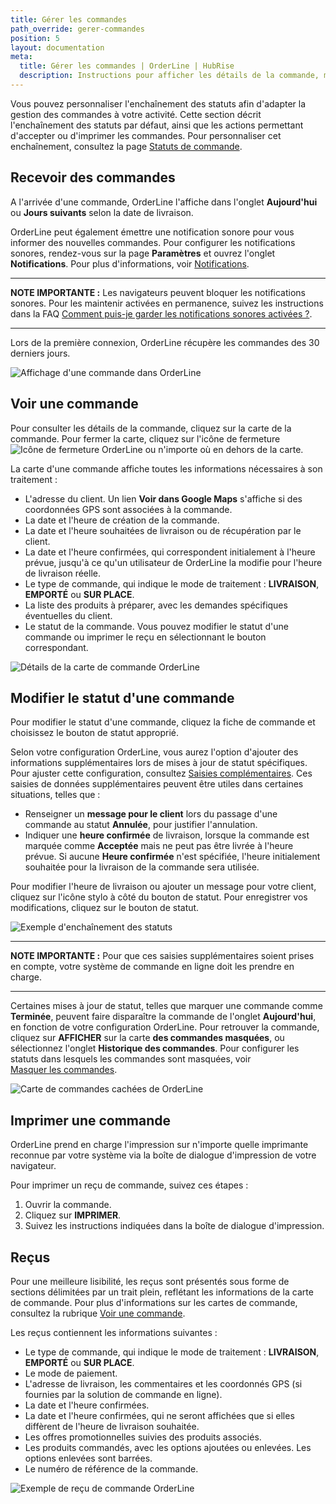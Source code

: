 ```yaml
---
title: Gérer les commandes
path_override: gerer-commandes
position: 5
layout: documentation
meta:
  title: Gérer les commandes | OrderLine | HubRise
  description: Instructions pour afficher les détails de la commande, mettre à jour le statut de la commande et imprimer un reçu. Connectez vos applications et synchronisez vos données.
---
```


Vous pouvez personnaliser l'enchaînement des statuts afin d'adapter la gestion des commandes à votre activité. Cette section décrit l'enchaînement des statuts par défaut, ainsi que les actions permettant d'accepter ou d'imprimer les commandes. Pour personnaliser cet enchaînement, consultez la page [Statuts de commande](/apps/orderline/configuration/#encha-nement-des-statuts-de-commande/).

## Recevoir des commandes

A l'arrivée d'une commande, OrderLine l'affiche dans l'onglet **Aujourd'hui** ou **Jours suivants** selon la date de livraison.

OrderLine peut également émettre une notification sonore pour vous informer des nouvelles commandes. Pour configurer les notifications sonores, rendez-vous sur la page **Paramètres** et ouvrez l'onglet **Notifications**. Pour plus d'informations, voir [Notifications](/apps/orderline/settings#notifications).

---

**NOTE IMPORTANTE :** Les navigateurs peuvent bloquer les notifications sonores. Pour les maintenir activées en permanence, suivez les instructions dans la FAQ [Comment puis-je garder les notifications sonores activées ?](/apps/orderline/faqs/garder-notifications-sonores-activees/).

---

Lors de la première connexion, OrderLine récupère les commandes des 30 derniers jours.

![Affichage d'une commande dans OrderLine](./images/018-2x-order-displays.png)

## Voir une commande

Pour consulter les détails de la commande, cliquez sur la carte de la commande. Pour fermer la carte, cliquez sur l'icône de fermeture <InlineImage width="23" height="23">![Icône de fermeture OrderLine](../images/032-close.png)</InlineImage> ou n'importe où en dehors de la carte.

La carte d'une commande affiche toutes les informations nécessaires à son traitement :

- L'adresse du client. Un lien **Voir dans Google Maps** s'affiche si des coordonnées GPS sont associées à la commande.
- La date et l'heure de création de la commande.
- La date et l'heure souhaitées de livraison ou de récupération par le client.
- La date et l'heure confirmées, qui correspondent initialement à l'heure prévue, jusqu'à ce qu'un utilisateur de OrderLine la modifie pour l'heure de livraison réelle.
- Le type de commande, qui indique le mode de traitement : **LIVRAISON**, **EMPORTÉ** ou **SUR PLACE**.
- La liste des produits à préparer, avec les demandes spécifiques éventuelles du client.
- Le statut de la commande. Vous pouvez modifier le statut d'une commande ou imprimer le reçu en sélectionnant le bouton correspondant.

![Détails de la carte de commande OrderLine](./images/019-2x-order-card-details.png)

## Modifier le statut d'une commande

Pour modifier le statut d'une commande, cliquez la fiche de commande et choisissez le bouton de statut approprié.

Selon votre configuration OrderLine, vous aurez l'option d'ajouter des informations supplémentaires lors de mises à jour de statut spécifiques. Pour ajuster cette configuration, consultez [Saisies complémentaires](/apps/orderline/configuration/#saisies-compl-mentaires). Ces saisies de données supplémentaires peuvent être utiles dans certaines situations, telles que :

- Renseigner un **message pour le client** lors du passage d'une commande au statut **Annulée**, pour justifier l'annulation.
- Indiquer une **heure confirmée** de livraison, lorsque la commande est marquée comme **Acceptée** mais ne peut pas être livrée à l'heure prévue. Si aucune **Heure confirmée** n'est spécifiée, l'heure initialement souhaitée pour la livraison de la commande sera utilisée.

Pour modifier l'heure de livraison ou ajouter un message pour votre client, cliquez sur l'icône stylo à côté du bouton de statut. Pour enregistrer vos modifications, cliquez sur le bouton de statut.

![Exemple d'enchaînement des statuts](./images/012-2x-add-prompt-in-delivery.png)

---

**NOTE IMPORTANTE :** Pour que ces saisies supplémentaires soient prises en compte, votre système de commande en ligne doit les prendre en charge.

---

Certaines mises à jour de statut, telles que marquer une commande comme **Terminée**, peuvent faire disparaître la commande de l'onglet **Aujourd'hui**, en fonction de votre configuration OrderLine. Pour retrouver la commande, cliquez sur **AFFICHER** sur la carte **des commandes masquées**, ou sélectionnez l'onglet **Historique des commandes**. Pour configurer les statuts dans lesquels les commandes sont masquées, voir [Masquer les commandes](/apps/orderline/parametres/#masquer-les-commandes).

![Carte de commandes cachées de OrderLine](./images/039-2x-hidden-orders-card.png)

## Imprimer une commande

OrderLine prend en charge l'impression sur n'importe quelle imprimante reconnue par votre système via la boîte de dialogue d'impression de votre navigateur.

Pour imprimer un reçu de commande, suivez ces étapes :

1. Ouvrir la commande.
1. Cliquez sur **IMPRIMER**.
1. Suivez les instructions indiquées dans la boîte de dialogue d'impression.

## Reçus

Pour une meilleure lisibilité, les reçus sont présentés sous forme de sections délimitées par un trait plein, reflétant les informations de la carte de commande. Pour plus d'informations sur les cartes de commande, consultez la rubrique [Voir une commande](#voir-une-commande).

Les reçus contiennent les informations suivantes :

- Le type de commande, qui indique le mode de traitement : **LIVRAISON**, **EMPORTÉ** ou **SUR PLACE**.
- Le mode de paiement.
- L'adresse de livraison, les commentaires et les coordonnés GPS (si fournies par la solution de commande en ligne).
- La date et l'heure confirmées.
- La date et l'heure confirmées, qui ne seront affichées que si elles diffèrent de l'heure de livraison souhaitée.
- Les offres promotionnelles suivies des produits associés.
- Les produits commandés, avec les options ajoutées ou enlevées. Les options enlevées sont barrées.
- Le numéro de référence de la commande.

![Exemple de reçu de commande OrderLine](./images/030-2x-receipt-example.png)
